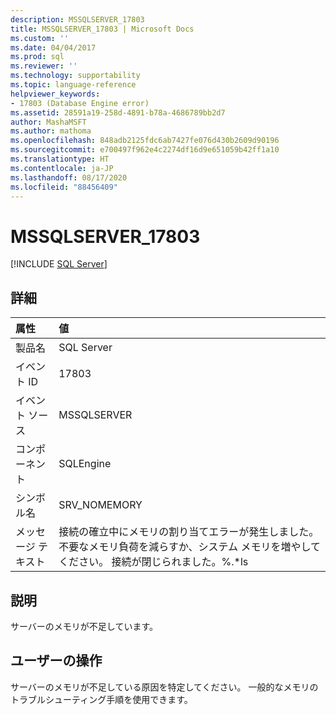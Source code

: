 ```yaml
---
description: MSSQLSERVER_17803
title: MSSQLSERVER_17803 | Microsoft Docs
ms.custom: ''
ms.date: 04/04/2017
ms.prod: sql
ms.reviewer: ''
ms.technology: supportability
ms.topic: language-reference
helpviewer_keywords:
- 17803 (Database Engine error)
ms.assetid: 28591a19-258d-4891-b78a-4686789bb2d7
author: MashaMSFT
ms.author: mathoma
ms.openlocfilehash: 848adb2125fdc6ab7427fe076d430b2609d90196
ms.sourcegitcommit: e700497f962e4c2274df16d9e651059b42ff1a10
ms.translationtype: HT
ms.contentlocale: ja-JP
ms.lasthandoff: 08/17/2020
ms.locfileid: "88456409"
---
```

# <a name="mssqlserver_17803"></a>MSSQLSERVER_17803
 [!INCLUDE [SQL Server](../../includes/applies-to-version/sqlserver.md)]
  
## <a name="details"></a>詳細  
  
| 属性 | 値 |  
| :-------- | :---- |  
|製品名|SQL Server|  
|イベント ID|17803|  
|イベント ソース|MSSQLSERVER|  
|コンポーネント|SQLEngine|  
|シンボル名|SRV_NOMEMORY|  
|メッセージ テキスト|接続の確立中にメモリの割り当てエラーが発生しました。 不要なメモリ負荷を減らすか、システム メモリを増やしてください。 接続が閉じられました。%.*ls|  
  
## <a name="explanation"></a>説明  
サーバーのメモリが不足しています。  
  
## <a name="user-action"></a>ユーザーの操作  
サーバーのメモリが不足している原因を特定してください。 一般的なメモリのトラブルシューティング手順を使用できます。  
  
